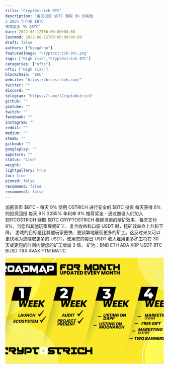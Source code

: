 ```yaml
---
title: "CryptOstrich BTC"
description: "每天投资 $BTC 赚取 9% 的奖励
3 285% 年利率 $BTC
推荐奖金 9% $BTC"
date: 2022-08-12T00:00:00+08:00
lastmod: 2022-08-12T00:00:00+08:00
draft: false
authors: ["boogArno"]
featuredImage: "cryptostrich-btc.png"
tags: ["High risk","CryptOstrich BTC"]
categories: ["nfts"]
nfts: ["High risk"]
blockchain: "BSC"
website: "https://btcostrich.com/"
twitter: ""
discord: ""
telegram: "https://t.me/lCryptoOstrich"
github: ""
youtube: ""
twitch: ""
facebook: ""
instagram: ""
reddit: ""
medium: ""
steam: ""
gitbook: ""
googleplay: ""
appstore: ""
status: "Live"
weight: 
lightgallery: true
toc: true
pinned: false
recommend: false
recommend1: false
---
```

加密货币 $BTC - 每天 9%
使用 OSTRICH 进行安全的 $BTC 投资
每天获得 9% 的投资回报
每天 9%
3285% 年利率
9% 推荐奖金 - 通过邀请人们加入 $BTCOSTRICH 赚取 $BTC
CRYPTOSTRICH 根据当前的挖矿效率，每天支付 9%。当您和其他玩家雇佣矿工、复合收益和口袋 USDT 时，挖矿效率会上升和下降。
游戏的目标是比其他玩家更快、更频繁地雇佣更多的矿工。这反过来又可以更快地为您赚取更多的 USDT。使用您的每日 USDT 收入雇用更多矿工将在 30 天或更短的时间内使您的矿工增加 3 倍。
矿池：BNB ETH ADA XRP USDT BTC BUSD TRX AVAX FTM MATIC

![cryptostrichbtc-dapp-high-risk-bsc-image3_5595c1b1cde36cc33e5c0a7d0bd425e4](cryptostrichbtc-dapp-high-risk-bsc-image3_5595c1b1cde36cc33e5c0a7d0bd425e4.png)
